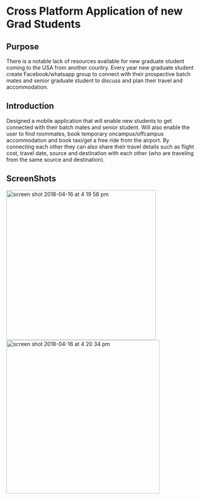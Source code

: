 # Cross Platform Application of new Grad Students

## Purpose

There is a notable lack of resources available for new graduate student coming to the USA from another country. Every year new graduate student create Facebook/whatsapp group to connect with their prospective batch mates and senior graduate student to discuss and plan their travel and accommodation.

## Introduction

Designed a mobile application that will enable new students to get connected with their batch mates and senior student. Will also enable the user to find roommates, book temporary on­campus/off­campus accommodation and book taxi/get a free ride from the airport. By connecting each other they can also share their travel details such as flight cost, travel date, source and destination with each other (who are traveling from the same source and destination).

## ScreenShots

<img width="394" alt="screen shot 2018-04-16 at 4 19 58 pm" src="https://user-images.githubusercontent.com/10774588/38840293-bb896118-4193-11e8-942b-ac61a9fb4d67.png">

<img width="404" alt="screen shot 2018-04-16 at 4 20 34 pm" src="https://user-images.githubusercontent.com/10774588/38840324-e27e2f42-4193-11e8-81e1-cf39e669c584.png">
